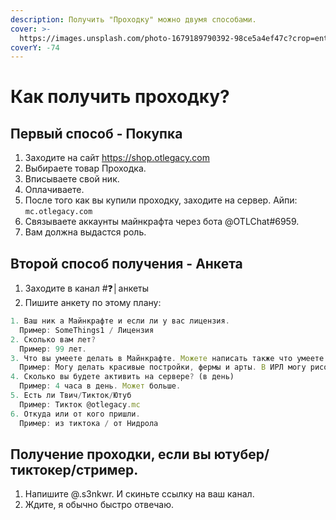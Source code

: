 ```yaml
---
description: Получить "Проходку" можно двумя способами.
cover: >-
  https://images.unsplash.com/photo-1679189790392-98ce5a4ef47c?crop=entropy&cs=srgb&fm=jpg&ixid=MnwxOTcwMjR8MHwxfHJhbmRvbXx8fHx8fHx8fDE2ODExOTU1NDY&ixlib=rb-4.0.3&q=85
coverY: -74
---
```


# Как получить проходку?

## Первый способ - Покупка

1. Заходите на сайт https://shop.otlegacy.com
2. Выбираете товар Проходка.
3. Вписываете свой ник.
4. Оплачиваете.
5. После того как вы купили проходку, заходите на сервер. Айпи: `mc.otlegacy.com`
6. Связываете аккаунты майнкрафта через бота @OTLChat#6959.
7. Вам должна выдастся роль.

## Второй способ получения - Анкета

1. Заходите в канал #❓│анкеты
2. Пишите анкету по этому плану:

```javascript
1. Ваш ник а Майнкрафте и если ли у вас лицензия.
  Пример: SomeThings1 / Лицензия
2. Сколько вам лет?
  Пример: 99 лет.
3. Что вы умеете делать в Майнкрафте. Можете написать также что умеете в жизни.
  Пример: Могу делать красивые постройки, фермы и арты. В ИРЛ могу рисовать, и делать видео.
4. Сколько вы будете активить на сервере? (в день)
  Пример: 4 часа в день. Может больше.
5. Есть ли Твич/Тикток/Ютуб
  Пример: Тикток @otlegacy.mc 
6. Откуда или от кого пришли.
  Пример: из тиктока / от Нидрола
```

## Получение проходки, если вы ютубер/тиктокер/стример.

1. Напишите @.s3nkwr. И скиньте ссылку на ваш канал.
2. Ждите, я обычно быстро отвечаю.
